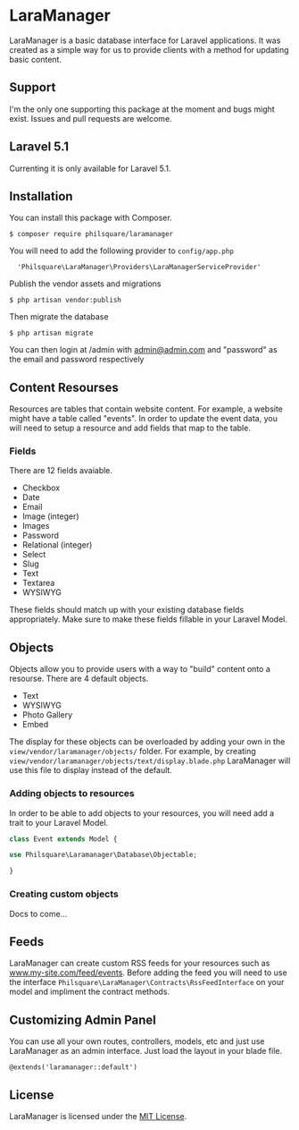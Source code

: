 # LaraManager

LaraManager is a basic database interface for Laravel applications. It was created as a simple way for us to provide clients with a method for updating basic content.

## Support
I'm the only one supporting this package at the moment and bugs might exist. Issues and pull requests are welcome.

## Laravel 5.1
Currenting it is only available for Laravel 5.1.

## Installation
You can install this package with Composer.

```console
$ composer require philsquare/laramanager
```

You will need to add the following provider to ```config/app.php```

```
  'Philsquare\LaraManager\Providers\LaraManagerServiceProvider'
```

Publish the vendor assets and migrations

```console
$ php artisan vendor:publish
```

Then migrate the database
```console
$ php artisan migrate
```

You can then login at /admin with admin@admin.com and "password" as the email and password respectively

## Content Resourses
Resources are tables that contain website content. For example, a website might have a table called "events". In order to update the event data, you will need to setup a resource and add fields that map to the table.

### Fields
There are 12 fields avaiable.
* Checkbox
* Date
* Email
* Image (integer)
* Images
* Password
* Relational (integer)
* Select
* Slug
* Text
* Textarea
* WYSIWYG

These fields should match up with your existing database fields appropriately. Make sure to make these fields fillable in your Laravel Model.

## Objects
Objects allow you to provide users with a way to "build" content onto a resourse. There are 4 default objects.
* Text
* WYSIWYG
* Photo Gallery
* Embed

The display for these objects can be overloaded by adding your own in the `view/vendor/laramanager/objects/` folder. For example, by creating `view/vendor/laramanager/objects/text/display.blade.php` LaraManager will use this file to display instead of the default.

### Adding objects to resources
In order to be able to add objects to your resources, you will need add a trait to your Laravel Model.

```php
class Event extends Model {

use Philsquare\Laramanager\Database\Objectable;

}
```

### Creating custom objects
Docs to come...

## Feeds
LaraManager can create custom RSS feeds for your resources such as www.my-site.com/feed/events. Before adding the feed you will need to use the interface `Philsquare\LaraManager\Contracts\RssFeedInterface` on your model and impliment the contract methods.

## Customizing Admin Panel
You can use all your own routes, controllers, models, etc and just use LaraManager as an admin interface. Just load the layout in your blade file.

```blade
@extends('laramanager::default')
```

## License
LaraManager is licensed under the [MIT License](http://opensource.org/licenses/MIT).